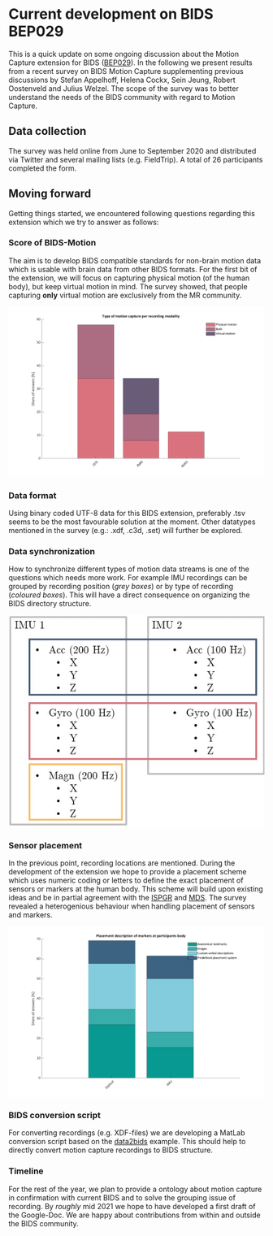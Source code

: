 # Current development on BIDS BEP029
This is a quick update on some ongoing discussion about the Motion Capture extension for BIDS ([BEP029](https://docs.google.com/document/d/1iaaLKgWjK5pcISD1MVxHKexB3PZWfE2aAC5HF_pCZWo/edit)). In the following we present results from a recent survey on BIDS Motion Capture supplementing previous discussions by Stefan Appelhoff, Helena Cockx, Sein Jeung, Robert Oostenveld and Julius Welzel. The scope of the survey was to better understand the needs of the BIDS community with regard to Motion Capture.

## Data collection
The survey was held online from June to September 2020 and distributed via Twitter and several mailing lists (e.g. FieldTrip). A total of 26 participants completed the form.<br>

## Moving forward
Getting things started, we encountered following questions regarding this extension which we try to answer as follows:<br>

### Score of BIDS-Motion
The aim is to develop BIDS compatible standards for non-brain motion data which is usable with brain data from other BIDS formats. For the first bit of the extension, we will focus on capturing physical motion (of the human body), but keep virtual motion in mind. The survey showed, that people capturing __only__ virtual motion are exclusively from the MR community. <br>

![space_per_mod](F2_space_per_mod.png)

### Data format
Using binary coded UTF-8 data for this BIDS extension, preferably .tsv seems to be the most favourable solution at the moment. Other datatypes mentioned in the survey (e.g.: .xdf, .c3d, .set) will further be explored.

### Data synchronization
How to synchronize different types of motion data streams is one of the questions which needs more work. For example IMU recordings can be grouped by recording position (_grey boxes_) or by type of recording (_coloured boxes_). This will have a direct consequence on organizing the BIDS directory structure.<br>

![placement](example_grps.jpg)

### Sensor placement
In the previous point, recording locations are mentioned. During the development of the extension we hope to provide a placement scheme which uses numeric coding or letters to define the exact placement of sensors or markers at the human body. This scheme will build upon existing ideas and be in partial agreement with the [ISPGR](https://ispgr.org/) and [MDS](https://www.movementdisorders.org/). The survey revealed a heterogenious behaviour when handling placement of sensors and markers.<br>

![placement](F3_plc_per_sys.png)

### BIDS conversion script
For converting recordings (e.g. XDF-files) we are developing a MatLab conversion script based on the [data2bids](https://www.fieldtriptoolbox.org/reference/data2bids/) example. This should help to directly convert motion capture recordings to BIDS structure.

### Timeline
For the rest of the year, we plan to provide a ontology about motion capture in confirmation with current BIDS and to solve the grouping issue of recording. By _roughly_ mid 2021 we hope to have developed a first draft of the Google-Doc. We are happy about contributions from within and outside the BIDS community.
